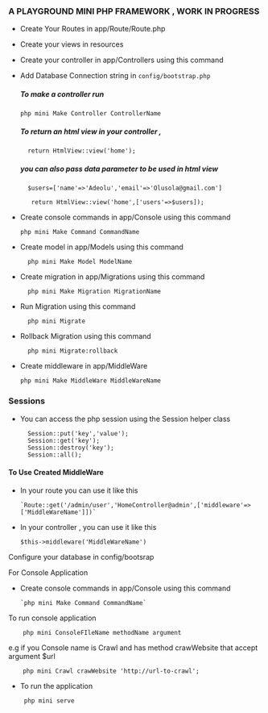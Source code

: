### A PLAYGROUND MINI PHP FRAMEWORK , WORK IN PROGRESS

* Create Your Routes in app/Route/Route.php

* Create your views in resources

* Create your controller in app/Controllers using this command 

* Add Database Connection string in `config/bootstrap.php`

    ##### To make a controller run

    `php mini Make Controller ControllerName`
    
    ##### To return an html view in your controller , 
    
        return HtmlView::view('home');
    
    ##### you can also pass data parameter to be used in html view 
    
        $users=['name'=>'Adeolu','email'=>'Olusola@gmail.com']
   
         return HtmlView::view('home',['users'=>$users]);
    
* Create console commands in app/Console using this command 

    `php mini Make Command CommandName`
    
* Create model in app/Models using this command 
    
        php mini Make Model ModelName

* Create migration in app/Migrations using this command 
    
        php mini Make Migration MigrationName

* Run Migration using this command 
    
        php mini Migrate

* Rollback Migration using this command 
    
        php mini Migrate:rollback
           
* Create middleware in app/MiddleWare 

    `php mini Make MiddleWare MiddleWareName`
    
### Sessions

* You can access the php session using the Session helper class

        Session::put('key','value');
        Session::get('key');
        Session::destroy('key');
        Session::all();
    
#### To Use Created MiddleWare 
   
   * In your route you can use it like this
   
         `Route::get('/admin/user','HomeController@admin',['middleware'=>['MiddleWareName']])`
   
   * In your controller , you can use it like this
   
         $this->middleware('MiddleWareName')

Configure your database in config/bootsrap

For Console Application 

* Create console commands in app/Console using this command 

      `php mini Make Command CommandName`

To run console application

        php mini ConsoleFIleName methodName argument 

e.g if you Console name is Crawl and has method crawWebsite that accept argument $url

        php mini Crawl crawWebsite 'http://url-to-crawl';

* To run the application 
       
       php mini serve
